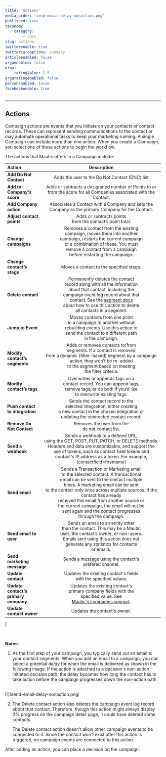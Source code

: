 ```yaml
---
title: 'Actions'
media_order: 'send-email-delay-nonaction.png'
published: true
taxonomy:
    category:
        - docs
slug: actions
twitterenable: true
twittercardoptions: summary
articleenabled: false
orgaenabled: false
orga:
    ratingValue: 2.5
orgaratingenabled: false
personenabled: false
facebookenable: true
---
```


---------------------
## Actions

Campaign actions are events that you initiate on your contacts or contact records. These can represent sending communications to the contact or may automate operational tasks to keep your marketing running. A single Campaign can include more than one action. When you create a Campaign, you select one of these actions to begin the workflow.

The actions that Mautic offers in a Campaign include:

| Action        | Description  | 
| :------------- | :----------: | 
| **Add Do Not Contact**|Adds the user to the Do Not Contact (DNC) list |
| **Add to Company's score** |Adds or subtracts a designated number of Points to or from the score for all Companies associated with the Contact. |
|**Add Company action**| Associates a Contact with a Company and sets the Company as the primary Company for the Contact.|
|**Adjust contact points**| Adds or subtracts points <br>from the contact’s point total.|
|**Change campaigns**| Removes a contact from the existing <br> campaign, moves them into another <br> campaign, restarts the current campaign <br> or a combination of these. You must <br> remove a contact from a campaign <br> before restarting the campaign.|
|**Change contact’s stage**| Moves a contact to the specified stage.|
|**Delete contact**| Permanently deletes the contact <br> record along with all the information <br> about that contact, including the <br> campaign event log record about that <br> contact. See the [segment docs][segments] <br> about how to use this action to delete<br> all contacts in a segment.|
|**Jump to Event**| Moves contacts from one point <br> in a campaign to another without <br> rebuilding events. Use this action to <br> send the contact to a different path <br> in the campaign.|
|**Modify contact’s segments**| Adds or removes contacts to/from <br> segments. If a contact is removed <br> from a dynamic (filter-based) segment by a campaign action, they won’t be re-added <br> to the segment based on meeting <br> the filter criteria.|
|**Modify contact’s tags**| Overwrites or appends tags on a <br> contact record. You can append tags, <br> remove tags, or do both if you’d like <br> to overwrite existing tags.|
|**Push contact to integration**| Sends the contact record to the <br> selected integration, either creating <br> a new contact in the chosen integration or <br> updating the connected contact record.|
|**Remove Do Not Contact**| Removes the user from the <br> do not contact list.|
|**Send a webhook**| Sends a webhook to a defined URL,<br> using the GET, POST, PUT, PATCH, or DELETE methods. Headers and data are customizable, and support the use of tokens, such as contact field tokens and contact's IP address as a token. For example, {contactfield=firstname}|
|**Send email**| Sends a Transaction or Marketing email <br> to the selected contact. A transactional <br> email can be sent to the contact multiple <br> times. A marketing email can be sent <br> to the contact only once across multiple sources. If the contact has already <br> received this email from another source or <br> the current campaign, the email will not be <br> sent again and the contact progresses<br>  through the campaign.|
|**Send email to user**| Sends an email to an entity other <br> than the contact. This may be a Mautic <br> user, the contact’s owner, or non-users.<br> Emails sent using this action does not <br> generate any statistics for contacts <br> or emails.|
|**Send marketing message**| Sends a message using the contact's <br> prefered channel.|
|**Update contact**| Updates the existing contact's fields <br> with the specified values.|
|**Update contact's primary company**| Updates the existing contact's <br> primary company fields with the <br> specified value. See <br> [Mautic's companies support][companies].|
|**Update contact owner**| Updates the contact's owner.|
|

<br>

**Notes**:
1.  As the first step of your campaign, you typically send out an email to your contact segments. When you add an email to a campaign, you can select a potential *delay* for when the email is delivered as shown in the following image. If the action is attached to a decision's non-action initiated decision path, the delay becomes how long the contact has to take action before the campaign progresses down the non-action path. 
<br>
![](send-email-delay-nonaction.png)

2. The Delete contact action also deletes the campaign event log record about that contact. Therefore, though this action might always display 0% progress on the campaign detail page, it could have deleted some contacts.

   The Delete contact action doesn't allow other campaign events to be connected to it. Since the contact won't exist after this action is triggered, no campaign events are connected to this action.



After adding an action, you can place a decision on the campaign.


[segments]: </contacts/manage-segments>
[companies]: <contacts/companies>
